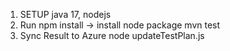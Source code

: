 1. SETUP
java 17, nodejs
2. Run
npm install -> install node package
mvn test
3. Sync Result to Azure
node updateTestPlan.js